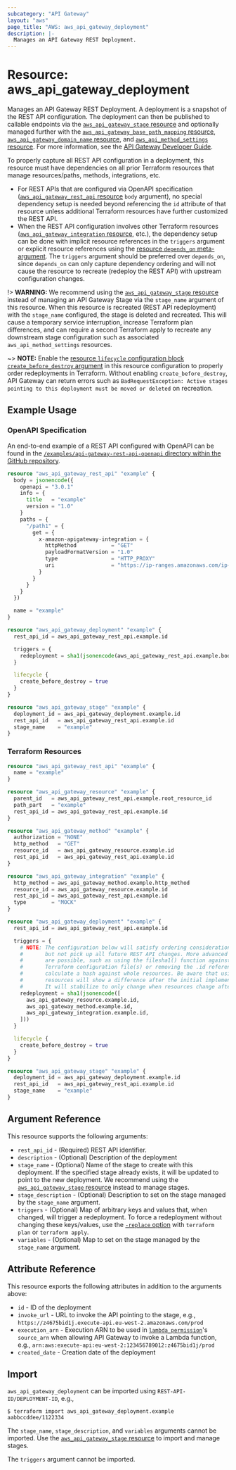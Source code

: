 ```yaml
---
subcategory: "API Gateway"
layout: "aws"
page_title: "AWS: aws_api_gateway_deployment"
description: |-
  Manages an API Gateway REST Deployment.
---
```


# Resource: aws_api_gateway_deployment

Manages an API Gateway REST Deployment. A deployment is a snapshot of the REST API configuration. The deployment can then be published to callable endpoints via the [`aws_api_gateway_stage` resource](api_gateway_stage.html) and optionally managed further with the [`aws_api_gateway_base_path_mapping` resource](api_gateway_base_path_mapping.html), [`aws_api_gateway_domain_name` resource](api_gateway_domain_name.html), and [`aws_api_method_settings` resource](api_gateway_method_settings.html). For more information, see the [API Gateway Developer Guide](https://docs.aws.amazon.com/apigateway/latest/developerguide/how-to-deploy-api.html).

To properly capture all REST API configuration in a deployment, this resource must have dependencies on all prior Terraform resources that manage resources/paths, methods, integrations, etc.

* For REST APIs that are configured via OpenAPI specification ([`aws_api_gateway_rest_api` resource](api_gateway_rest_api.html) `body` argument), no special dependency setup is needed beyond referencing the  `id` attribute of that resource unless additional Terraform resources have further customized the REST API.
* When the REST API configuration involves other Terraform resources ([`aws_api_gateway_integration` resource](api_gateway_integration.html), etc.), the dependency setup can be done with implicit resource references in the `triggers` argument or explicit resource references using the [resource `depends_on` meta-argument](https://www.terraform.io/docs/configuration/meta-arguments/depends_on.html). The `triggers` argument should be preferred over `depends_on`, since `depends_on` can only capture dependency ordering and will not cause the resource to recreate (redeploy the REST API) with upstream configuration changes.

!> **WARNING:** We recommend using the [`aws_api_gateway_stage` resource](api_gateway_stage.html) instead of managing an API Gateway Stage via the `stage_name` argument of this resource. When this resource is recreated (REST API redeployment) with the `stage_name` configured, the stage is deleted and recreated. This will cause a temporary service interruption, increase Terraform plan differences, and can require a second Terraform apply to recreate any downstream stage configuration such as associated `aws_api_method_settings` resources.

~> **NOTE:** Enable the [resource `lifecycle` configuration block `create_before_destroy` argument](https://www.terraform.io/language/meta-arguments/lifecycle#create_before_destroy) in this resource configuration to properly order redeployments in Terraform. Without enabling `create_before_destroy`, API Gateway can return errors such as `BadRequestException: Active stages pointing to this deployment must be moved or deleted` on recreation.

## Example Usage

### OpenAPI Specification

An end-to-end example of a REST API configured with OpenAPI can be found in the [`/examples/api-gateway-rest-api-openapi` directory within the GitHub repository](https://github.com/hashicorp/terraform-provider-aws/tree/main/examples/api-gateway-rest-api-openapi).

```terraform
resource "aws_api_gateway_rest_api" "example" {
  body = jsonencode({
    openapi = "3.0.1"
    info = {
      title   = "example"
      version = "1.0"
    }
    paths = {
      "/path1" = {
        get = {
          x-amazon-apigateway-integration = {
            httpMethod           = "GET"
            payloadFormatVersion = "1.0"
            type                 = "HTTP_PROXY"
            uri                  = "https://ip-ranges.amazonaws.com/ip-ranges.json"
          }
        }
      }
    }
  })

  name = "example"
}

resource "aws_api_gateway_deployment" "example" {
  rest_api_id = aws_api_gateway_rest_api.example.id

  triggers = {
    redeployment = sha1(jsonencode(aws_api_gateway_rest_api.example.body))
  }

  lifecycle {
    create_before_destroy = true
  }
}

resource "aws_api_gateway_stage" "example" {
  deployment_id = aws_api_gateway_deployment.example.id
  rest_api_id   = aws_api_gateway_rest_api.example.id
  stage_name    = "example"
}
```

### Terraform Resources

```terraform
resource "aws_api_gateway_rest_api" "example" {
  name = "example"
}

resource "aws_api_gateway_resource" "example" {
  parent_id   = aws_api_gateway_rest_api.example.root_resource_id
  path_part   = "example"
  rest_api_id = aws_api_gateway_rest_api.example.id
}

resource "aws_api_gateway_method" "example" {
  authorization = "NONE"
  http_method   = "GET"
  resource_id   = aws_api_gateway_resource.example.id
  rest_api_id   = aws_api_gateway_rest_api.example.id
}

resource "aws_api_gateway_integration" "example" {
  http_method = aws_api_gateway_method.example.http_method
  resource_id = aws_api_gateway_resource.example.id
  rest_api_id = aws_api_gateway_rest_api.example.id
  type        = "MOCK"
}

resource "aws_api_gateway_deployment" "example" {
  rest_api_id = aws_api_gateway_rest_api.example.id

  triggers = {
    # NOTE: The configuration below will satisfy ordering considerations,
    #       but not pick up all future REST API changes. More advanced patterns
    #       are possible, such as using the filesha1() function against the
    #       Terraform configuration file(s) or removing the .id references to
    #       calculate a hash against whole resources. Be aware that using whole
    #       resources will show a difference after the initial implementation.
    #       It will stabilize to only change when resources change afterwards.
    redeployment = sha1(jsonencode([
      aws_api_gateway_resource.example.id,
      aws_api_gateway_method.example.id,
      aws_api_gateway_integration.example.id,
    ]))
  }

  lifecycle {
    create_before_destroy = true
  }
}

resource "aws_api_gateway_stage" "example" {
  deployment_id = aws_api_gateway_deployment.example.id
  rest_api_id   = aws_api_gateway_rest_api.example.id
  stage_name    = "example"
}
```

## Argument Reference

This resource supports the following arguments:

* `rest_api_id` - (Required) REST API identifier.
* `description` - (Optional) Description of the deployment
* `stage_name` - (Optional) Name of the stage to create with this deployment. If the specified stage already exists, it will be updated to point to the new deployment. We recommend using the [`aws_api_gateway_stage` resource](api_gateway_stage.html) instead to manage stages.
* `stage_description` - (Optional) Description to set on the stage managed by the `stage_name` argument.
* `triggers` - (Optional) Map of arbitrary keys and values that, when changed, will trigger a redeployment. To force a redeployment without changing these keys/values, use the [`-replace` option](https://developer.hashicorp.com/terraform/cli/commands/plan#replace-address) with `terraform plan` or `terraform apply`.
* `variables` - (Optional) Map to set on the stage managed by the `stage_name` argument.

## Attribute Reference

This resource exports the following attributes in addition to the arguments above:

* `id` - ID of the deployment
* `invoke_url` - URL to invoke the API pointing to the stage,
  e.g., `https://z4675bid1j.execute-api.eu-west-2.amazonaws.com/prod`
* `execution_arn` - Execution ARN to be used in [`lambda_permission`](/docs/providers/aws/r/lambda_permission.html)'s `source_arn`
  when allowing API Gateway to invoke a Lambda function,
  e.g., `arn:aws:execute-api:eu-west-2:123456789012:z4675bid1j/prod`
* `created_date` - Creation date of the deployment

## Import

`aws_api_gateway_deployment` can be imported using `REST-API-ID/DEPLOYMENT-ID`, e.g.,

```
$ terraform import aws_api_gateway_deployment.example aabbccddee/1122334
```

The `stage_name`, `stage_description`, and `variables` arguments cannot be imported. Use the [`aws_api_gateway_stage` resource](api_gateway_stage.html) to import and manage stages.

The `triggers` argument cannot be imported.
